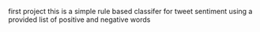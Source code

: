 first project
this is a simple rule based classifer for tweet sentiment using a provided 
list of positive and negative words
